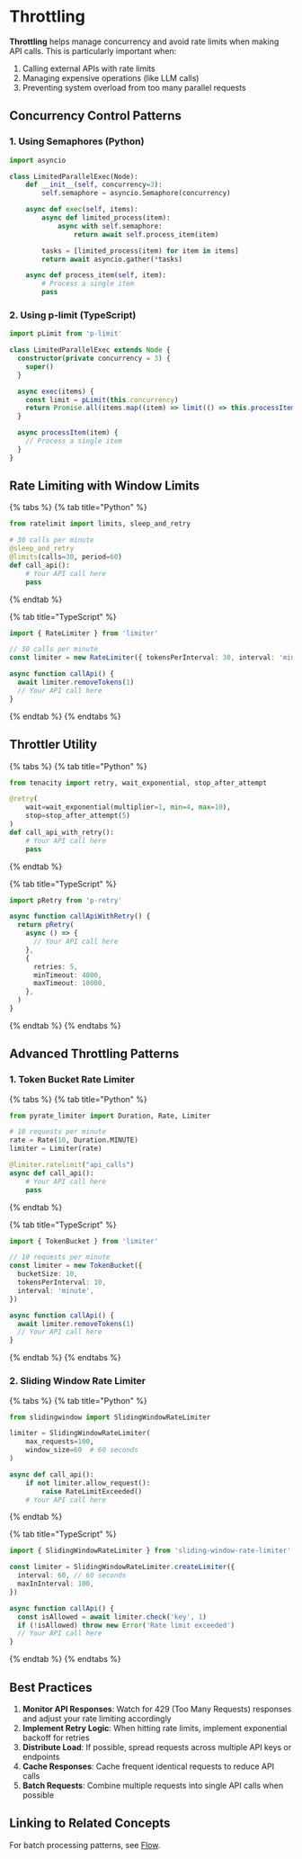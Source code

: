 # Throttling

**Throttling** helps manage concurrency and avoid rate limits when making API calls. This is particularly important when:

1. Calling external APIs with rate limits
2. Managing expensive operations (like LLM calls)
3. Preventing system overload from too many parallel requests

## Concurrency Control Patterns

### 1. Using Semaphores (Python)

```python
import asyncio

class LimitedParallelExec(Node):
    def __init__(self, concurrency=3):
        self.semaphore = asyncio.Semaphore(concurrency)

    async def exec(self, items):
        async def limited_process(item):
            async with self.semaphore:
                return await self.process_item(item)

        tasks = [limited_process(item) for item in items]
        return await asyncio.gather(*tasks)

    async def process_item(self, item):
        # Process a single item
        pass
```

### 2. Using p-limit (TypeScript)

```typescript
import pLimit from 'p-limit'

class LimitedParallelExec extends Node {
  constructor(private concurrency = 3) {
    super()
  }

  async exec(items) {
    const limit = pLimit(this.concurrency)
    return Promise.all(items.map((item) => limit(() => this.processItem(item))))
  }

  async processItem(item) {
    // Process a single item
  }
}
```

## Rate Limiting with Window Limits

{% tabs %}
{% tab title="Python" %}

```python
from ratelimit import limits, sleep_and_retry

# 30 calls per minute
@sleep_and_retry
@limits(calls=30, period=60)
def call_api():
    # Your API call here
    pass
```

{% endtab %}

{% tab title="TypeScript" %}

```typescript
import { RateLimiter } from 'limiter'

// 30 calls per minute
const limiter = new RateLimiter({ tokensPerInterval: 30, interval: 'minute' })

async function callApi() {
  await limiter.removeTokens(1)
  // Your API call here
}
```

{% endtab %}
{% endtabs %}

## Throttler Utility

{% tabs %}
{% tab title="Python" %}

```python
from tenacity import retry, wait_exponential, stop_after_attempt

@retry(
    wait=wait_exponential(multiplier=1, min=4, max=10),
    stop=stop_after_attempt(5)
)
def call_api_with_retry():
    # Your API call here
    pass
```

{% endtab %}

{% tab title="TypeScript" %}

```typescript
import pRetry from 'p-retry'

async function callApiWithRetry() {
  return pRetry(
    async () => {
      // Your API call here
    },
    {
      retries: 5,
      minTimeout: 4000,
      maxTimeout: 10000,
    },
  )
}
```

{% endtab %}
{% endtabs %}

## Advanced Throttling Patterns

### 1. Token Bucket Rate Limiter

{% tabs %}
{% tab title="Python" %}

```python
from pyrate_limiter import Duration, Rate, Limiter

# 10 requests per minute
rate = Rate(10, Duration.MINUTE)
limiter = Limiter(rate)

@limiter.ratelimit("api_calls")
async def call_api():
    # Your API call here
    pass
```

{% endtab %}

{% tab title="TypeScript" %}

```typescript
import { TokenBucket } from 'limiter'

// 10 requests per minute
const limiter = new TokenBucket({
  bucketSize: 10,
  tokensPerInterval: 10,
  interval: 'minute',
})

async function callApi() {
  await limiter.removeTokens(1)
  // Your API call here
}
```

{% endtab %}
{% endtabs %}

### 2. Sliding Window Rate Limiter

{% tabs %}
{% tab title="Python" %}

```python
from slidingwindow import SlidingWindowRateLimiter

limiter = SlidingWindowRateLimiter(
    max_requests=100,
    window_size=60  # 60 seconds
)

async def call_api():
    if not limiter.allow_request():
        raise RateLimitExceeded()
    # Your API call here
```

{% endtab %}

{% tab title="TypeScript" %}

```typescript
import { SlidingWindowRateLimiter } from 'sliding-window-rate-limiter'

const limiter = SlidingWindowRateLimiter.createLimiter({
  interval: 60, // 60 seconds
  maxInInterval: 100,
})

async function callApi() {
  const isAllowed = await limiter.check('key', 1)
  if (!isAllowed) throw new Error('Rate limit exceeded')
  // Your API call here
}
```

{% endtab %}
{% endtabs %}

## Best Practices

1. **Monitor API Responses**: Watch for 429 (Too Many Requests) responses and adjust your rate limiting accordingly
2. **Implement Retry Logic**: When hitting rate limits, implement exponential backoff for retries
3. **Distribute Load**: If possible, spread requests across multiple API keys or endpoints
4. **Cache Responses**: Cache frequent identical requests to reduce API calls
5. **Batch Requests**: Combine multiple requests into single API calls when possible

## Linking to Related Concepts

For batch processing patterns, see [Flow](../core_abstraction/flow.md).
